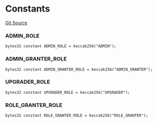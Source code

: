 # Constants
[Git Source](https://github.com-treasure/TreasureProject/spellcaster-facets/blob/e61aea147da628641c6f090a95c62cf081f729f5/src/libraries/LibAccessControlRoles.sol)

### ADMIN_ROLE

```solidity
bytes32 constant ADMIN_ROLE = keccak256("ADMIN");
```

### ADMIN_GRANTER_ROLE

```solidity
bytes32 constant ADMIN_GRANTER_ROLE = keccak256("ADMIN_GRANTER");
```

### UPGRADER_ROLE

```solidity
bytes32 constant UPGRADER_ROLE = keccak256("UPGRADER");
```

### ROLE_GRANTER_ROLE

```solidity
bytes32 constant ROLE_GRANTER_ROLE = keccak256("ROLE_GRANTER");
```

